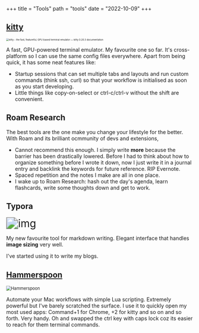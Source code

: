 +++
title = "Tools"
path = "tools"
date = "2022-10-09"
+++


## [kitty](https://sw.kovidgoyal.net/kitty/)

<img src="https://sw.kovidgoyal.net/kitty/_static/kitty.svg" alt="kitty - the fast, featureful, GPU based terminal emulator — kitty 0.20.3  documentation" style="zoom:45%;" />

A fast, GPU-powered terminal emulator. My favourite one so far. It's cross-platform so I can use the same config files everywhere. Apart from being quick, it has some neat features like:

-   Startup sessions that can set multiple tabs and layouts and run custom commands (think ssh, curl) so that your workflow is initialised as soon as you start developing.
-   Little things like copy-on-select or ctrl-c/ctrl-v without the shift are convenient.

## Roam Research

The best tools are the one make you change your lifestyle for the better. With Roam and its brilliant ocmmunity of devs and extensions,

-   Cannot recommend this enough. I simply write **more** because the barrier has been drastically lowered. Before I had to think about how to organize something before I wrote it down, now I just write it in a journal entry and backlink the keywords for future reference. RIP Evernote.
-   Spaced repetition and the notes I make are all in one place.
-   I wake up to Roam Research: hash out the day's agenda, learn flashcards, write some thoughts down and get to work.

## Typora

<img src="https://typora.io/img/favicon-64.png" alt="img" style="zoom: 200%;" />

My new favourite tool for markdown writing. Elegant interface that handles **image sizing** very well.

I've started using it to write my blogs.

## [Hammerspoon](https://www.hammerspoon.org/)

<img src="http://www.hammerspoon.org/images/hammerspoon.png" alt="Hammerspoon" style="zoom:80%;" />

Automate your Mac workflows with simple Lua scripting. Extremely powerful but I've barely scratched the surface. I use it to quickly open my most used apps: Command+1 for Chrome, +2 for kitty and so on and so forth. Very handy. Oh and swapped the ctrl key with caps lock coz its easier to reach for them terminal commands.
